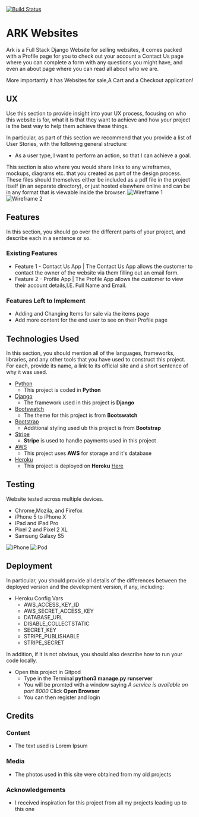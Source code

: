 [![Build Status](https://travis-ci.com/Azza434/Full-Stack-Framework-Milestone-Project.svg?branch=master)](https://travis-ci.com/Azza434/Full-Stack-Framework-Milestone-Project)
# **ARK Websites**

Ark is a Full Stack Django Website for selling websites, it comes packed with a Profile page for you to check out your account
a Contact Us page where you can complete a form with any questions you might have, and even an about page where you can read
all about who we are.

More importantly it has Websites for sale,A Cart and a Checkout application!
 
## UX
 
Use this section to provide insight into your UX process, focusing on who this website is for, what it is that they want to achieve and how your project is the best way to help them achieve these things.

In particular, as part of this section we recommend that you provide a list of User Stories, with the following general structure:
- As a user type, I want to perform an action, so that I can achieve a goal.

This section is also where you would share links to any wireframes, mockups, diagrams etc. that you created as part of the design process. These files should themselves either be included as a pdf file in the project itself (in an separate directory), or just hosted elsewhere online and can be in any format that is viewable inside the browser.
![Wireframe 1](https://github.com/Azza434/Full-Stack-Framework-Milestone-Project/blob/master/wireframes/Wireframe%201.png)
![Wireframe 2](https://github.com/Azza434/Full-Stack-Framework-Milestone-Project/blob/master/wireframes/Wireframe%202.png)
## Features

In this section, you should go over the different parts of your project, and describe each in a sentence or so.
 
### Existing Features
- Feature 1 - Contact Us App | The Contact Us App allows the customer to contact the owner of the website via them filling out an email form.
- Feature 2 - Profile App | The Profile App allows the customer to view their account details,I.E. Full Name and Email.

### Features Left to Implement
- Adding and Changing Items for sale via the items page
- Add more content for the end user to see on their Profile page

## Technologies Used

In this section, you should mention all of the languages, frameworks, libraries, and any other tools that you have used to construct this project. For each, provide its name, a link to its official site and a short sentence of why it was used.

- [Python](https://www.python.org/)
    - This project is coded in **Python**
- [Django](https://www.djangoproject.com/)
    - The framework used in this project is **Django**
- [Bootswatch](https://bootswatch.com/)
    - The theme for this project is from **Bootswatch**
- [Bootstrap](https://getbootstrap.com/docs/3.3/)
    - Additional styling used ub this project is from **Bootstrap**
- [Stripe](https://stripe.com/gb)
    - **Stripe** is used to handle payments used in this project
- [AWS](https://aws.amazon.com/)
    - This project uses **AWS** for storage and it's database
- [Heroku](https://dashboard.heroku.com/apps)
    - This project is deployed on **Heroku** [Here](https://ark-websites.herokuapp.com/)


## Testing
Website tested across multiple devices.
- Chrome,Mozila, and Firefox
- iPhone 5 to iPhone X
- iPad and iPad Pro
- Pixel 2 and Pixel 2 XL
- Samsung Galaxy S5

![iPhone](https://github.com/Azza434/Full-Stack-Framework-Milestone-Project/blob/master/wireframes/Iphone%205.png)
![iPod](https://github.com/Azza434/Full-Stack-Framework-Milestone-Project/blob/master/wireframes/iPad.png)

## Deployment
In particular, you should provide all details of the differences between the deployed version and the development version, if any, including:
- Heroku Config Vars
    - AWS_ACCESS_KEY_ID
    - AWS_SECRET_ACCESS_KEY
    - DATABASE_URL
    - DISABLE_COLLECTSTATIC
    - SECRET_KEY
    - STRIPE_PUBLISHABLE
    - STRIPE_SECRET

In addition, if it is not obvious, you should also describe how to run your code locally.
- Open this project in Gitpod
    - Type in the Terminal **python3 manage.py runserver**
    - You will be promted with a window saying *A service is available on port 8000* Click **Open Browser**
    - You can then register and login

## Credits

### Content
- The text used is Lorem Ipsum

### Media
- The photos used in this site were obtained from my old projects

### Acknowledgements
- I received inspiration for this project from all my projects leading up to this one